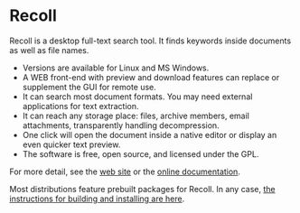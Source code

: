 # Recoll

Recoll is a desktop full-text search tool. It finds keywords inside
documents as well as file names. 

* Versions are available for Linux and MS Windows.
* A WEB front-end with preview and download features can replace or
  supplement the GUI for remote use. 
* It can search most document formats. You may need external applications
  for text extraction. 
* It can reach any storage place: files, archive members, email
  attachments, transparently handling decompression. 
* One click will open the document inside a native editor or display an
  even quicker text preview. 
* The software is free, open source, and licensed under the GPL.

For more detail, see the [web site](http://www.recoll.org/features.html) or the [online documentation](http://www.recoll.org/doc.html).

Most distributions feature prebuilt packages for Recoll. In any case, [the instructions for building and
installing are here](http://www.recoll.org/usermanual/webhelp/docs/RCL.INSTALL.BUILDING.html).